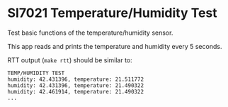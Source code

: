 SI7021 Temperature/Humidity Test
===============

Test basic functions of the temperature/humidity sensor.

This app reads and prints the temperature and humidity every 5 seconds.

RTT output (`make rtt`) should be similar to:
```
TEMP/HUMIDITY TEST
humidity: 42.431396, temperature: 21.511772
humidity: 42.431396, temperature: 21.490322
humidity: 42.461914, temperature: 21.490322
...
```
